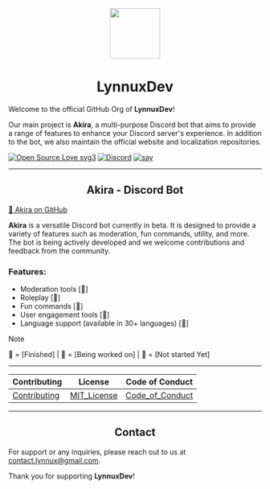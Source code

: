 <div align="center">
  <img src="https://avatars.githubusercontent.com/u/151574933?s=200&v=4" width=100px">
  <h1>LynnuxDev</h1>
</div>

Welcome to the official GitHub Org of **LynnuxDev**!

Our main project is **Akira**, a multi-purpose Discord bot that aims to provide a range of features to enhance your Discord server's experience. In addition to the bot, we also maintain the official website and localization repositories.

[![Open Source Love svg3](https://badges.frapsoft.com/os/v3/open-source.svg?v=103)](https://github.com/ellerbrock/open-source-badges/)
[![Discord](https://img.shields.io/discord/738381353921544282.svg?label=&logo=discord&logoColor=ffffff&color=7389D8&labelColor=6A7EC2)](https://discord.gg/TUqZTutDUz)
[![say](https://img.shields.io/badge/say-thanks-rebeccapurple?labelColor=white&style=flat-square)](https://github.com/orgs/LynnuxDev/discussions/categories/thanks)

---

## <div align="center">Akira - Discord Bot</div>

[🔗 Akira on GitHub](https://github.com/LynnuxDev/Akira)

**Akira** is a versatile Discord bot currently in beta. It is designed to provide a variety of features such as moderation, fun commands, utility, and more. The bot is being actively developed and we welcome contributions and feedback from the community.

### Features:

- Moderation tools [🔻]
- Roleplay [🔸]
- Fun commands [🔻]
- User engagement tools [🔻]
- Language support (available in 30+ languages) [🔸]

> [!NOTE]
>🔹 = [Finished] | 🔸 = [Being worked on] | 🔻 = [Not started Yet]

---

| Contributing   | License       | Code of Conduct   |
|----------------|---------------|-------------------|
| [Contributing] | [MIT_License] | [Code_of_Conduct] |

---

## <div align="center">Contact</div>

For support or any inquiries, please reach out to us at [contact.lynnux@gmail.com](mailto:contact.lynnux@gmail.com).

Thank you for supporting **LynnuxDev**!

[Contributing]: https://github.com/LynnuxDev/Akira/blob/Beta/.github/CONTRIBUTING.md
[Code_of_Conduct]: https://github.com/LynnuxDev/Akira/blob/Beta/.github/CODE_OF_CONDUCT.md
[MIT_License]: https://github.com/LynnuxDev/Akira/blob/Beta/LICENSE
